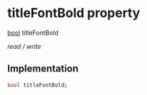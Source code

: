 


# titleFontBold property






[bool](https://api.flutter.dev/flutter/dart-core/bool-class.html) titleFontBold
  
_read / write_






## Implementation

```dart
bool titleFontBold;


```







